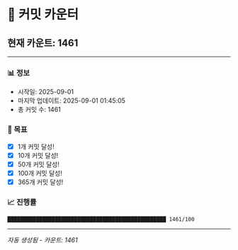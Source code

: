 # 🔢 커밋 카운터

## 현재 카운트: 1461

---

### 📊 정보
- 시작일: 2025-09-01
- 마지막 업데이트: 2025-09-01 01:45:05
- 총 커밋 수: 1461

### 🎯 목표
- [x] 1개 커밋 달성!
- [x] 10개 커밋 달성!
- [x] 50개 커밋 달성!
- [x] 100개 커밋 달성!
- [x] 365개 커밋 달성!

### 📈 진행률
```
██████████████████████████████████████████████████ 1461/100
```

---
*자동 생성됨 - 카운트: 1461*
